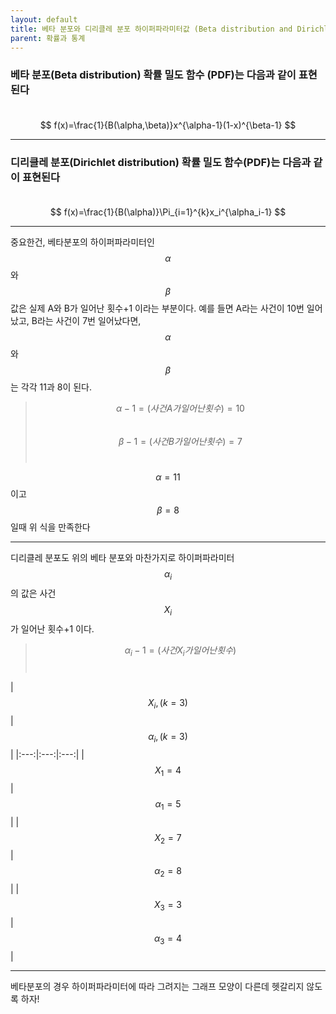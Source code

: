 ```yaml
---
layout: default
title: 베타 분포와 디리클레 분포 하이퍼파라미터값 (Beta distribution and Dirichlet distribution hyperparameter)
parent: 확률과 통계
---
```

### 베타 분포(Beta distribution) 확률 밀도 함수 (PDF)는 다음과 같이 표현된다 <br><br>
$$ 
    f(x)=\frac{1}{B(\alpha,\beta)}x^{\alpha-1}(1-x)^{\beta-1}
$$
- - -
### 디리클레 분포(Dirichlet distribution) 확률 밀도 함수(PDF)는 다음과 같이 표현된다 <br><br> 
$$ 
    f(x)=\frac{1}{B(\alpha)}\Pi_{i=1}^{k}x_i^{\alpha_i-1}
$$
- - -
중요한건, 베타분포의 하이퍼파라미터인 $$\alpha$$와 $$\beta$$값은 실제 A와 B가 일어난 횟수+1 이라는 부분이다. 예를 들면 A라는 사건이 10번 일어났고, B라는 사건이 7번 일어났다면, $$\alpha$$와 $$\beta$$는 각각 11과 8이 된다. <br>

> $$\alpha - 1 = (사건 A가 일어난 횟수) = 10$$ <br>
> $$\beta - 1 = (사건 B가 일어난 횟수) = 7$$ <br>

$$\alpha=11$$이고 $$\beta=8$$일때 위 식을 만족한다 <br> 
- - -
디리클레 분포도 위의 베타 분포와 마찬가지로 하이퍼파라미터 $$\alpha_i$$의 값은 사건 $$X_i$$가 일어난 횟수+1 이다. <br>

> $$\alpha_i - 1 = (사건 X_i가 일어난 횟수)$$ <br>

|$$X_i, (k=3)$$|$$\alpha_i, (k=3)$$|
|:---:|:---:|:---:|
|$$X_1 = 4$$|$$\alpha_1 = 5$$|
|$$X_2 = 7$$|$$\alpha_2 = 8$$|
|$$X_3 = 3$$|$$\alpha_3 = 4$$|

---
베타분포의 경우 하이퍼파라미터에 따라 그려지는 그래프 모양이 다른데 헷갈리지 않도록 하자!

